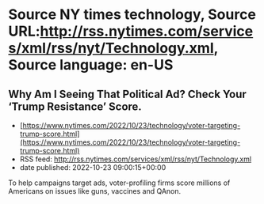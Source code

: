 # Source NY times technology, Source URL:http://rss.nytimes.com/services/xml/rss/nyt/Technology.xml, Source language: en-US

## Why Am I Seeing That Political Ad? Check Your ‘Trump Resistance’ Score.
 - [https://www.nytimes.com/2022/10/23/technology/voter-targeting-trump-score.html](https://www.nytimes.com/2022/10/23/technology/voter-targeting-trump-score.html)
 - RSS feed: http://rss.nytimes.com/services/xml/rss/nyt/Technology.xml
 - date published: 2022-10-23 09:00:15+00:00

To help campaigns target ads, voter-profiling firms score millions of Americans on issues like guns, vaccines and QAnon.
